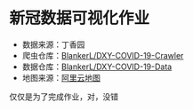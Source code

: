 # 新冠数据可视化作业

- 数据来源：丁香园
- 爬虫仓库：[BlankerL/DXY-COVID-19-Crawler](https://github.com/BlankerL/DXY-COVID-19-Crawler)
- 数据仓库：[BlankerL/DXY-COVID-19-Data](https://github.com/BlankerL/DXY-COVID-19-Data)
- 地图来源：[阿里云地图](https://datav.aliyun.com/portal/school/atlas/area_selector)

仅仅是为了完成作业，对，没错

